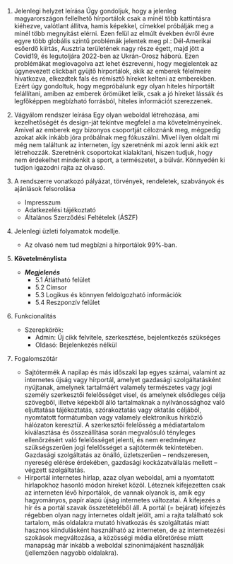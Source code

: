 1. Jelenlegi helyzet leírása
	Úgy gondoljuk, hogy a jelenleg magyarországon fellelhető hírportálok csak a minél több kattintásra kiéhezve, valótlant
	állítva, hamis képekkel, címekkel próbálják meg a minél több megnyitást elérni. Ezen felül az elmúlt években évről évre 
	egyre több globális szintű problémák jelentek meg pl.: Dél-Amerikai esőerdő kiírtás, Ausztria területének nagy része égett,
	majd jött a Covid19, és legutoljára 2022-ben az Ukrán-Orosz háború. Ezen problémákat meglovagolva azt lehet észrevenni, hogy
	megjelentek az úgynevezett clickbait gyüjtő hírportálok, akik az emberek félelmeire hivatkozva, elkezdtek fals és rémísztő
	híreket kelteni az emberekben. Ezért úgy gondoltuk, hogy megpróbálunk egy olyan hiteles hírportált felállítani, amiben az 
	emberek örömüket lelik, csak a jó híreket lássák és legfőképpen megbízható forrásból, hiteles információt szerezzenek.

2. Vágyálom rendszer leírása
	Egy olyan weboldal létrehozása, ami kezelhetőségét és design-ját tekintve megfelel a ma követelményeinek. Amivel az emberek
	egy bizonyos csoportját céloznánk meg, mégpedig azokat akik inkább jóra próbálnak meg fókuszálni.
	Mivel ilyen oldalt mi még nem találtunk az interneten, így szeretnénk mi azok lenni akik ezt létrehozzák. 
	Szeretnénk csoportokat kialakítani, hiszen tudjuk, hogy nem érdekelhet mindenkit a sport, a természetet, a búlvár. 
	Könnyedén ki tudjon igazodni rajta az olvasó.

3. A rendszerre vonatkozó pályázat, törvények, rendeletek, szabványok és ajánlások felsorolása
	- Impresszum
	- Adatkezelési tájékoztató
	- Általános Szerződési Feltételek (ÁSZF)

4. Jelenlegi üzleti folyamatok modellje.
	- Az olvasó nem tud megbízni a hírportálok 99%-ban. 

5. **Követelménylista**
	- ***Megjelenés***
		- 5.1 Átlátható felület
		- 5.2 Címsor
		- 5.3 Logikus és könnyen feldolgozható információk
		- 5.4 Reszponzív felület

6. Funkcionalitás
	- Szerepkörök:
		- Admin: Új cikk felvitele, szerkesztése, bejelentkezés szükséges
		- Oldasó: Bejelenkezés nélkül
        
7. Fogalomszótár
	- Sajtótermék
		A napilap és más időszaki lap egyes számai, valamint az internetes újság vagy hírportál, amelyet 
		gazdasági szolgáltatásként nyújtanak, amelynek tartalmáért valamely természetes vagy jogi személy 
		szerkesztői felelősséget visel, és amelynek elsődleges célja szövegből, illetve képekből álló 
		tartalmaknak a nyilvánossághoz való eljuttatása tájékoztatás, szórakoztatás vagy oktatás céljából, 
		nyomtatott formátumban vagy valamely elektronikus hírközlő hálózaton keresztül. A szerkesztői 
		felelősség a médiatartalom kiválasztása és összeállítása során megvalósuló tényleges ellenőrzésért 
		való felelősséget jelenti, és nem eredményez szükségszerűen jogi felelősséget a sajtótermék 
		tekintetében. Gazdasági szolgáltatás az önálló, üzletszerűen – rendszeresen, nyereség elérése 
		érdekében, gazdasági kockázatvállalás mellett – végzett szolgáltatás. 
	- Hírportál
		internetes hírlap, azaz olyan weboldal, ami a nyomtatott hírlapokhoz hasonló módon híreket közöl.
		Léteznek kifejezetten csak az interneten lévő hírportálok, de vannak olyanok is, amik egy 
		hagyományos, papír alapú újság internetes változatai.
		A kifejezés a hír és a portál szavak összetételéből áll. A portál (= bejárat) kifejezés régebben 
		olyan nagy internetes oldalt jelölt, ami a rajta található sok tartalom, más oldalakra mutató 
		hivatkozás és szolgáltatás miatt hasznos kiindulásként használható az interneten, de az 
		internetezési szokások megváltozása, a közösségi média előretörése miatt manapság már inkább a 
		weboldal szinonimájaként használják (jellemzően nagyobb oldalakra).